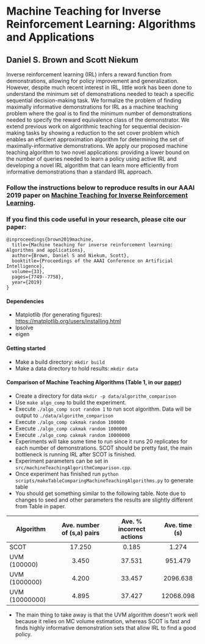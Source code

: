 # Machine Teaching for Inverse Reinforcement Learning: Algorithms and Applications
## Daniel S. Brown and Scott Niekum

Inverse reinforcement learning (IRL) infers a reward function from demonstrations, allowing for policy improvement and generalization. However, despite much recent interest in IRL, little work has been done to understand the minimum set of demonstrations needed to teach a specific sequential decision-making task. We formalize the problem of finding maximally informative demonstrations for IRL as a machine teaching problem where the goal is to find the minimum number of demonstrations needed to specify the reward equivalence class of the demonstrator. We extend previous work on algorithmic teaching for sequential decision-making tasks by showing a reduction to the set cover problem which enables an efficient approximation algorithm for determining the set of maximally-informative demonstrations. We apply our proposed machine teaching algorithm to two novel applications: providing a lower bound on the number of queries needed to learn a policy using active IRL and developing a novel IRL algorithm that can learn more efficiently from informative demonstrations than a standard IRL approach. 

### Follow the instructions below to reproduce results in our AAAI 2019 paper on [Machine Teaching for Inverse Reinforcement Learning](https://arxiv.org/abs/1805.07687).



### If you find this code useful in your research, please cite our paper:

```
@inproceedings{brown2019machine,
  title={Machine teaching for inverse reinforcement learning: Algorithms and applications},
  author={Brown, Daniel S and Niekum, Scott},
  booktitle={Proceedings of the AAAI Conference on Artificial Intelligence},
  volume={33},
  pages={7749--7758},
  year={2019}
}

```

  #### Dependencies
  - Matplotlib (for generating figures): https://matplotlib.org/users/installing.html
  - lpsolve 
  - eigen
  
  #### Getting started
  - Make a build directory: `mkdir build`
  - Make a data directory to hold results: `mkdir data`
  
  #### Comparison of Machine Teaching Algorithms (Table 1, in our [paper](https://arxiv.org/abs/1805.07687))
  - Create a directory for data `mkdir -p data/algorithm_comparison`
  - Use `make algo_comp` to build the experiment.
  - Execute `./algo_comp scot random 1` to run scot algorithm. Data will be output to `./data/algorithm_comparison`
  - Execute `./algo_comp cakmak random 100000`
  - Execute `./algo_comp cakmak random 1000000`
  - Execute `./algo_comp cakmak random 10000000`
  - Experiments will take some time to run since it runs 20 replicates for each number of demonstrations. SCOT should be pretty fast, the main bottleneck is running IRL after SCOT is finished. 
  - Experiment parameters can be set in `src/machineTeachingAlgorithmComparison.cpp`. 
  - Once experiment has finished run `python scripts/makeTableComparingMachineTeachingAlgorithms.py` to generate table
  - You should get something similar to the following table. Note due to changes to seed and other parameters the results are slightly different from Table in paper.
  
   | Algorithm            | Ave. number of (s,a) pairs  | Ave. \% incorrect actions | Ave. time (s)|
| ------------------- |:-----:   | :----:   | :----:    | 
|SCOT | 17.250 | 0.185 | 1.274 |
| UVM (100000) | 3.450 | 37.531 | 951.479 |
| UVM (1000000) | 4.200 | 33.457 | 2096.638 |
| UVM (10000000) | 4.895 | 37.427 | 12068.098 |


  
  - The main thing to take away is that the UVM algorithm doesn't work well because it relies on MC volume estimation, whereas SCOT is fast and finds highly informative demonstration sets that allow IRL to find a good policy.
  
  
